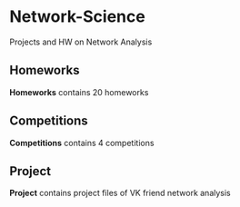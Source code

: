 # Network-Science
Projects and HW on Network Analysis

## Homeworks
**Homeworks** contains 20 homeworks

## Competitions
**Competitions** contains 4 competitions

## Project
**Project** contains project files of VK friend network analysis
